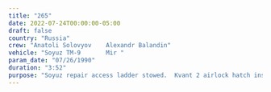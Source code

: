 ```yaml
---
title: "265"
date: 2022-07-24T00:00:00-05:00
draft: false
country: "Russia"
crew: "Anatoli Solovyov    Alexandr Balandin"
vehicle: "Soyuz TM-9       Mir "
param_date: "07/26/1990"
duration: "3:52"
purpose: "Soyuz repair access ladder stowed.  Kvant 2 airlock hatch inspected and forced closed"
---
```

